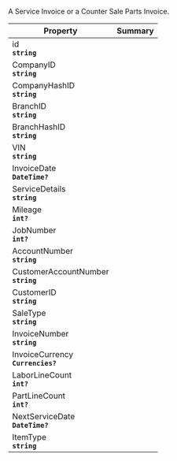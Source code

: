 
A Service Invoice or a Counter Sale Parts Invoice.

| Property | Summary |
|----------|---------|
| id <div><strong>``string``</strong></div> |  |
| CompanyID <div><strong>``string``</strong></div> |  |
| CompanyHashID <div><strong>``string``</strong></div> |  |
| BranchID <div><strong>``string``</strong></div> |  |
| BranchHashID <div><strong>``string``</strong></div> |  |
| VIN <div><strong>``string``</strong></div> |  |
| InvoiceDate <div><strong>``DateTime?``</strong></div> |  |
| ServiceDetails <div><strong>``string``</strong></div> |  |
| Mileage <div><strong>``int?``</strong></div> |  |
| JobNumber <div><strong>``int?``</strong></div> |  |
| AccountNumber <div><strong>``string``</strong></div> |  |
| CustomerAccountNumber <div><strong>``string``</strong></div> |  |
| CustomerID <div><strong>``string``</strong></div> |  |
| SaleType <div><strong>``string``</strong></div> |  |
| InvoiceNumber <div><strong>``string``</strong></div> |  |
| InvoiceCurrency <div><strong>``Currencies?``</strong></div> |  |
| LaborLineCount <div><strong>``int?``</strong></div> |  |
| PartLineCount <div><strong>``int?``</strong></div> |  |
| NextServiceDate <div><strong>``DateTime?``</strong></div> |  |
| ItemType <div><strong>``string``</strong></div> |  |
